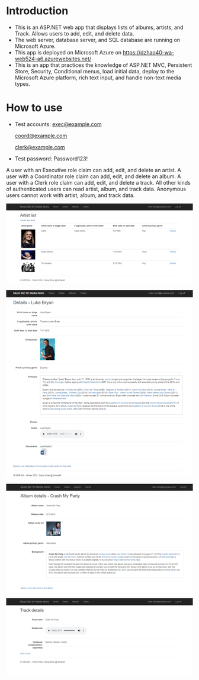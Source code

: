 # Introduction
- This is an ASP.NET web app that displays lists of albums, artists, and Track. Allows users to add, edit, and delete data.
- The web server, database server, and SQL database are running on Microsoft Azure.
- This app is deployed on Microsoft Azure on https://dzhao40-wa-web524-a6.azurewebsites.net/
- This is an app that practices the knowledge of ASP.NET MVC, Persistent Store, Security, Conditional menus, load initial data, deploy to the Microsoft Azure platform, rich text input, and handle non-text media types.

# How to use
- Test accounts:
	exec@example.com

	coord@example.com

	clerk@example.com

- Test password:
	Password123!

A user with an Executive role claim can add, edit, and delete an artist. 
A user with a Coordinator role claim can add, edit, and delete an album. 
A user with a Clerk role claim can add, edit, and delete a track. 
All other kinds of authenticated users can read artist, album, and track data.
Anonymous users cannot work with artist, album, and track data.

![](https://github.com/dzhao925/MusicBiz/blob/main/artists.png)

![](https://github.com/dzhao925/MusicBiz/blob/main/artist%20detail.png)

![](https://github.com/dzhao925/MusicBiz/blob/main/album%20detail.png)

![](https://github.com/dzhao925/MusicBiz/blob/main/track%20detail.png)

